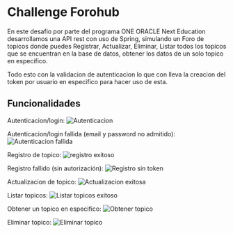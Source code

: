 # Challenge Forohub
En este desafio por parte del programa ONE ORACLE Next Education desarrollamos una API rest con uso de Spring, simulando un Foro de topicos donde puedes Registrar, Actualizar, Eliminar, Listar todos los topicos que se encuentran en la base de datos, obtener los datos de un solo topico en especifico.

Todo esto con la validacion de autenticacion lo que con lleva la creacion del token por usuario en especifico para hacer uso de esta.

## Funcionalidades

Autenticacion/login:
![Autenticacion](https://github.com/user-attachments/assets/4aed9fae-48e4-43d6-8777-94b9f2e90fa0)

Autenticacion/login fallida (email y password no admitido):
![Autenticacion fallida](https://github.com/user-attachments/assets/3e9e36cd-d0fe-4f74-ad7b-81d08a813d77)

Registro de topico:
![registro exitoso](https://github.com/user-attachments/assets/f6c290fc-29c2-4dd8-ab8a-73cc7dbaa27d)

Registro fallido (sin autorización):
![Registro sin token](https://github.com/user-attachments/assets/f20914a9-a518-47a3-82af-979200445482)

Actualizacion de topico:
![Actualizacion exitosa](https://github.com/user-attachments/assets/8ffe42f9-a5da-40f4-bd77-3dac59ba1ddf)

Listar topicos:
![Listar topicos exitoso](https://github.com/user-attachments/assets/078f63cf-6d28-41c8-ab56-48f6f6375836)

Obtener un topico en especifico:
![Obtener topico](https://github.com/user-attachments/assets/c7cd27e6-81e6-4053-a799-40aebafcf5d1)

Eliminar topico:
![Eliminar topico](https://github.com/user-attachments/assets/0dab151e-2177-45e9-8519-0087c2755944)














